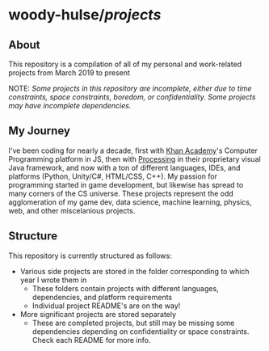# woody-hulse/*projects*

## About

This repository is a compilation of all of my personal and work-related projects from March 2019 to present

NOTE: *Some projects in this repository are incomplete, either due to time constraints, space constraints, boredom, or confidentiality. 
Some projects may have incomplete dependencies.*
  
## My Journey

I've been coding for nearly a decade, first with 
[Khan Academy](https://www.khanacademy.org/computing/computer-programming)'s Computer Programming platform in JS, then with 
[Processing](https://www.processing.org) in their proprietary visual Java framework, and now with a ton of different languages, IDEs, and platforms
(Python, Unity/C#, HTML/CSS, C++). My passion for programming started in game development, but likewise has spread to many corners of the
CS universe. These projects represent the odd agglomeration of my game dev, data science, machine learning, physics, web, and other miscelanious
projects.

## Structure

This repository is currently structured as follows:
+ Various side projects are stored in the folder corresponding to which year I wrote them in
  - These folders contain projects with different languages, dependencies, and platform requirements
  - Individual project README's are on the way!
+ More significant projects are stored separately
  - These are completed projects, but still may be missing some dependencies depending on confidentiality or space constraints.
    Check each README for more info.
